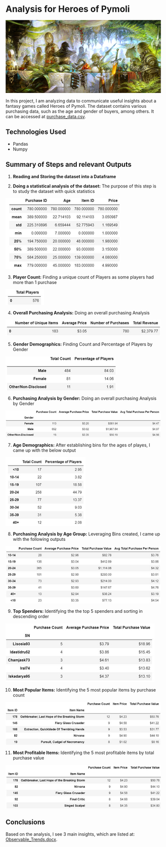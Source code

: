 # Analysis for Heroes of Pymoli

![Fantasy](Images/Fantasy.jpg)

In this project, I am analyzing data to communicate useful insights about a fantasy games called Heroes of Pymoli. The dataset contains various purchasing data, such as the age and gender of buyers, among others. It can be accessed at [purchase_data.csv](Resources/purchase_data.csv).

## Technologies Used
   * Pandas
   * Numpy

## Summary of Steps and relevant Outputs
  1. **Reading and Storing the dataset into a Dataframe**

  2. **Doing a statistical analysis of the dataset:** The purpose of this step is to study the dataset with quick statistics
  
  ![Statistics](Images/Statistics.jpg)

  3. **Player Count:**  Finding a unique count of Players as some players had more than 1 purchase
  
  ![Player_Count](Images/Player_Count.jpg)

  4. **Overall Purchasing Analysis:** Doing an overall purchasing Analysis
  
  ![Purchasing_Analysis](Images/Purchasing_Analysis.jpg)

  5. **Gender Demographics:** Finding Count and Percentage of Players by Gender 
  
  ![Gender_Demo](Images/Gender_Demo.jpg)

  6. **Purchasing Analysis by Gender:** Doing an overall purchasing Analysis by Gender
  
  ![Purchasing_Analysis_Gender](Images/Purchasing_Analysis_Gender.jpg)

  7. **Age Demographics:** After establishing bins for the ages of playes, I came up with the below output
  
  ![Age_Demo](Images/Age_Demographics.jpg)

  8. **Purchasing Analysis by Age Group:** Leveraging Bins created, I came up with the following outputs
  
  ![Purchasing_Analysis_Age](Images/Purchasing_Analysis_Age.jpg)

  9. **Top Spenders:** Identifying the the top 5 spenders and sorting in descending order
  
  ![Top_Spenders](Images/Top_Spenders.jpg)

  10. **Most Popular Items:** Identifying the 5 most popular items by purchase count
  
  ![Popular_Items](Images/Popular_Items.jpg)

  11. **Most Profitable Items:** Identifying the 5 most profitable items by total purchase value
  
  ![Profitable_Items](Images/Profitable_Items.jpg)

## Conclusions
Based on the analysis, I see 3 main insights, which are listed at: [Observable_Trends.docx](Observable_Trends.docx).
